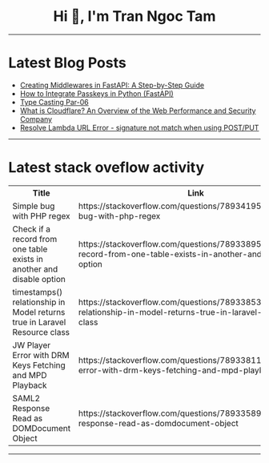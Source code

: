 <h1 align="center">Hi 👋, I'm Tran Ngoc Tam</h1>

---

# Latest Blog Posts 
<!-- BLOG-POST-LIST:START -->
- [Creating Middlewares in FastAPI: A Step-by-Step Guide](https://dev.to/aakashkhanna/creating-middlewares-in-fastapi-a-step-by-step-guide-1b4m)
- [How to Integrate Passkeys in Python &lpar;FastAPI&rpar;](https://dev.to/corbado/how-to-integrate-passkeys-in-python-fastapi-4oo6)
- [Type Casting Par-06](https://dev.to/monirulislam027/type-casting-par-06-6ho)
- [What is Cloudflare? An Overview of the Web Performance and Security Company](https://dev.to/devops_den/what-is-cloudflare-an-overview-of-the-web-performance-and-security-company-180c)
- [Resolve Lambda URL Error - signature not match when using POST/PUT](https://dev.to/vng_bach/resolve-lambda-url-error-signature-not-match-when-using-postput-44jm)
<!-- BLOG-POST-LIST:END -->

---

# Latest stack oveflow activity
<table>
  <tr><th>Title</th><th>Link</th></tr>
  <!-- STACKOVERFLOW:START --><tr><td>Simple bug with PHP regex</td><td>https://stackoverflow.com/questions/78934195/simple-bug-with-php-regex</td></tr><tr><td>Check if a record from one table exists in another and disable option</td><td>https://stackoverflow.com/questions/78933895/check-if-a-record-from-one-table-exists-in-another-and-disable-option</td></tr><tr><td>timestamps&lpar;&rpar; relationship in Model returns true in Laravel Resource class</td><td>https://stackoverflow.com/questions/78933853/timestamps-relationship-in-model-returns-true-in-laravel-resource-class</td></tr><tr><td>JW Player Error with DRM Keys Fetching and MPD Playback</td><td>https://stackoverflow.com/questions/78933811/jw-player-error-with-drm-keys-fetching-and-mpd-playback</td></tr><tr><td>SAML2 Response Read as DOMDocument Object</td><td>https://stackoverflow.com/questions/78933589/saml2-response-read-as-domdocument-object</td></tr><!-- STACKOVERFLOW:END -->
</table>

---


